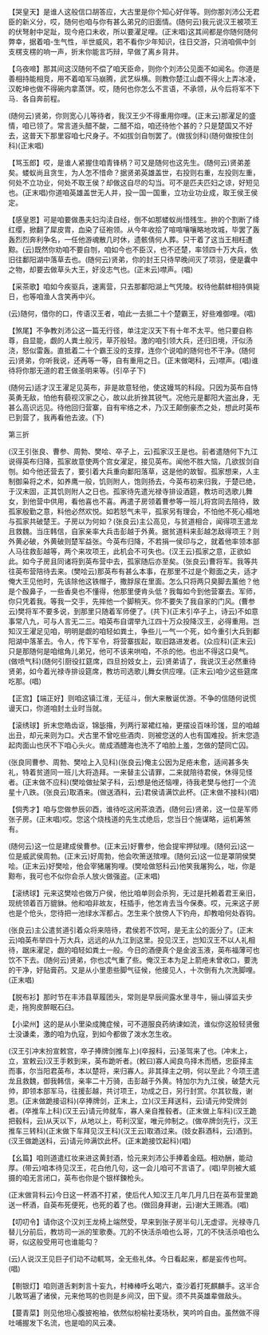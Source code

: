 <!-- { "loadSidebar": true } -->
【哭皇天】是谁人这般信口胡答应，大古里是你个知心好伴等。则你那刘沛公无君臣的新义分，哎，随何也咱与你有甚么弟兄的旧面情。(随何云)我元说汉王被项王的伏弩射中足趾，现今疮口未收，所以要濯足哩。(正末唱)这其间都是你随何随何弊幸，据着咱-生气性，半世威风，若不看你少年知识，往日交游，只消咱佩中剑支楞支楞的响一声，折末你能言巧辩，早做了离乡背井。

【乌夜啼】那其间这汉随何不偿了咱天臣命，则你个刘沛公见面不如闻名。你道是善相持能相竞，用不着咱军马崩腾，武艺纵横。则教你楚江山觑不得火上弄冰凌，汉乾坤也做不得碗内拿蒸饼。哎，随何也你怎么不言语，不承领，从今后将军不下马．各自奔前程。

(随何云)贤弟，你则宽心儿等待者，我汉王少不得重用你哩。(正末云)那濯足的盛情，咱已领了。常言道头醋不酸，二醋不焰，咱还待他个甚的？只是楚国又不好去，这普天下那里容咱七尺身子。不如拔剑自刎罢了。(做拔剑科)(随何做按住剑科)(正末唱)

【骂玉郎】哎，是谁人紧握住咱青锋柄？可又是随何也这先生。(随何云)贤弟差矣。蝼蚁尚且贪生，为人怎不惜命？据贤弟英雄盖世，右投则右重，左投则左重，何处不立功业，何处不取王侯？却做这自尽的勾当。可不是匹夫匹妇之谅，好短见也。(正末唱)你道咱英雄盖世无人并，投一国一国重，立功业功业成，取王侯王侯定。

【感皇恩】可是咱要做愚夫妇沟渎自经，倒不如那蝼蚁尚惜残生。拚的个割断了绛红缨，掀翻了犀皮胄，血染了征袍领。从今年收拾了喧喧嚷嚷略地攻城，毕罢了轰轰烈烈奔利争名，一任他游魂散几时休，遗骸倩何人葬。只干着了这当王相枉遭黥。(云)既然你劝咱不要自刎，咱如今也不臣汉，也不还楚，率领四十万大兵，依旧往鄱阳湖中落草去也。(随何云)贤弟，你的封王只待早晚间灭了项羽，便是囊中之物，却要去做草头大王，好没志气也。(正末云)噤声。(唱)

【采茶歌】咱如今疾驱兵，速离营，只去那鄱阳湖上气凭陵。权待他鹬蚌相持俱毙日，也等咱渔人含笑再中兴。

(云)随何，借你的口，传语汉王者，咱此一去抵二十个楚霸王，好些难御哩。(唱)

【煞尾】不争教刘沛公这一篇无行径，单注定汉天下有十年不太平。他只要自称尊，自显能，觑的人粪土般污，草芥般轻。激的咱引领大兵，还归旧境，汗似汤浇，怒似雷轰。直抵着二十个霸王没的支撑，连你个说咱的随何也不干净。(随何云)贤弟，你听我说，还再等一等，自有重用之日。(正末做喝科，云)噤声。(唱)谁待将你那无道的君王做圣明来等。(引卒子下)

(随何云)适才汉王濯足见英布，非是故意轻他，使这嫚骂的科段。只因为英布自恃英勇无敌，怕他有藐视汉家之心，故以此折挫其锐气。况他元是鄱阳大盗出身，无甚么高识远见。待他回归营寨，自有牢络之术，乃汉王颠倒豪杰之处，想此时英布已到营了，我再看他去波。(下)

第三折

(汉王引张良、曹参、周勃、樊哙、卒子上，云)孤家汉王是也。前者遣随何下九江说得英布归降，孤家故意使两个宫女濯足，接见英布。闻他不胜大恼，几欲拔剑自刎。如今他还营去了，要引着大兵重向鄱阳落草，这是他的故智。孤家想来，人主制御枭将之术，如养鹰一般，饥则附人，饱则扬去，今英布初来归我，于楚已绝，于汉末固，正其饥则附人之日也。孤家待先遣光禄寺排设酒筵，教坊司选歌儿舞女，到他营中供用，看他喜也不喜。再遣子房领着曹参等一班儿将宫同去陪待，致孤家殷勤之意，料他必然欢悦。如若怒气未平，孤家另有理会，不怕他不死心榻地与孤家共破楚王。子房以为何如？(张良云)主公高见，与贫道相合，闻得项王遣龙且救魏。当庄韩信，自家亲率大兵击彭越于外黄。据贫道料来彭越怎敌得项王？则外黄必破，外黄破则楚军益张。今英布归降，不若捐一侯印与之，就着他率领本部人马往救彭越等，两个来攻项王，此机会不可失也。(汉王云)孤家之意，正欲如此。如今子房且同诸将到英布营中去，孤家随后亦至矣。(张良云)曹将军。我等共往英布营陪待去来。(樊哙云)那英布有甚么本事，在那里不过是个黥面之夫，适才俺大王见他时，先该除他这铁帽子，撒脬尿在里面。怎么只将两只臭脚去薰他？他是个酘鼻子，一些香臭也不懂得，他那里便肯头低？我每如今到他营寨去。军师，你只凭着我。等我一交手，先摔他一个脚稍天。你不要失了我自家的门风。(曹参云)樊将军不要多说，到那里只随着军师便了。(共下)(正末引卒子上，诗云)不如意事常八九，可与人言无二三。咱英布自谓举九江四十万众投降汉王，必得重用。岂知汉王濯足见咱，明明是觑的咱轻如粪土，争些儿一气一个死，如今重引大兵到鄱阳湖中落革去。令人，传下军令，将营寨拔起，取旧路进发者。(众应科)(正末云)只是那随何是咱绾角儿弟兄，他可不该来哄咱，不杀的他。也出不得这口臭气。(做喷气科)(随何引厨役扛筵席，四旦扮妓女上，云)贤弟请了，我说汉王必然重待贤弟，如今着光禄寺排设筵席，教坊司选歌儿舞女供应哩。(正末云)咱少这些筵席吃那。(唱)

【正宫】【端正好】则咱这镇江淮，无征斗，倒大来散诞优游。不争的信随何说慌谩天口，你道咱封土业时当就。

【滚绣球】折末您皓齿讴，锦毖揝，列两行翠裙红袖，更摆设百味珍馐，显的咱越出丑，却元来则为口。犬古里不曾吃些酒肉．则被您送的人也有国难投。折末您造起肉面山也厌不下咱心头火。凿成酒醴海也洗不了咱脸上羞，怎做的楚同亡囚。

(张良同曹参、周勃、樊哙上入见科)(张良云)俺主公因为足疮未愈，适间甚多失礼，特着贫道同一班儿大将造拜。一来替主公请罪，二来就陪待君侯，休得见怪者。(正末做不应科)(樊哙做扯架子科，云)想是他还恼哩，待我老樊与他打一个流星十八跌。(张良云)取酒来。(做送酒科，云)君侯请满饮此杯。(正末做不接科)(唱)

【倘秀才】咱与您做参辰卯酉，谁待吃这闲茶浪洒，(随何云)贤弟，这一位是军师张子房。(正末唱)哎。您这个烧栈道的先生忒绝后，您当日个施谋略，运机筹煞有。

(随何云)这一位是建成侯曹参。(正末云)好曹参，他会提牢押狱哩。(随何云)这一位是威武侯周勃。(正末云)好周勃，他会吹箫送殡哩。(随何云)这一位是罩阴侯樊哙。(正末云)好樊哙，他会宰猪屠狗哩。(樊哙做怒科云)他笑我屠狗么，咄，你是黥布，我可也不似你会杀人放火做强盗。(正末唱)

【滚绣球】元来这樊哙也做万户侯，他比咱单则会杀狗，无过是托赖着君王亲旧，现统领着百万貔貅。他和咱非故友，枉插手，他怎肯去当今保奏。哎，元来这子房也是个伧头，您待把一池绿水浑都占。怎生来个放傍人下钓舟，却教咱何处吞钩。

(张良云)主公遣贫道引着众将来陪待，君侯若不饮呵，是无主公的面分了。(正末云)咱英布举四十万大兵，远远的从九江到这里。投见汉王，岂知汉王不以人礼相待，踞床濯足，觑的咱轻如粪土一般。今日的酒便真个是金波玉液，英布福薄可也饮不下去。(随何云)贤弟，你也忒气重了些。俺汉王本为足上箭疮未曾收口，要洗的干净，好贴膏药。又是从小里患些脚气征候，他接见人，十次倒有九次洗脚哩。(正末唱)

【脱布衫】那时节在丰沛县草履团头，常则是早辰间露水里寻牛，骊山驿监夫步走，拖狗皮醉眠石臼。

【小梁州】这的是从小里染成腌症候，可不道服良药纳谏如流，谁似你这般轻贤傲士没谦柔，激的咱为仇寇，到如今都做了泼水怎生收。

(汉王引冲末扮宣敕宫，卒子捧牌剑推车上)(卒报科，云)圣驾来了也。(冲末上，立，宣敕云)汉王手敕到来，英布跪听者。(敕曰)寡人闻良鸟择木而栖，忠臣择主而事，尔当阳君英布，本以楚将，来归寡人。非其择主之明，何以至此？今项王遣龙且救魏，御我韩信，亲率二十万骑，击彭越于外黄。特加尔为九江侯，破楚大元帅，即领本部军马，往援彭越，共讨项王，功成之日，另行封赏。尔其钦哉，谢恩。(正末做跪接诏科)(卒捧牌剑，正末上，立)(汉王拜送科，云)请元帅受牌剑者。(卒推车上科)(汉王云)请元帅就车，寡人亲自推毂者。(正末做上车科)(汉王跪把毂科，云)从天以下，从地以上，苟利汉室，唯元帅制之。(做卒牌剑先行，汉王推车三转科)(正末做下车拜见汉王科)(汉王云)取酒过来。(妓女斟酒科，云)酒到。(汉王做跪送科，云)请元帅满饮此杯。(正末跪接饮起科)(唱)

【幺篇】咱则道遣红妆来进这黄封酒，恰元来刘沛公手捧着金瓯。相劝酬，能动厚。(带云)咱本待见汉王，花白他几句，这一会儿咱可不言语了。(唱)早则被大威摄的咱无言闭口，英布也你是个银样鍊枪头。

(正末做背科云)今日这一杯酒不打紧，使后代人知汉王几年几月几日在英布营里跪送一杯酒，自英布死便死，也死的着了也。(做回身拜谢，云)谢大王赐酒。(唱)

【叨叨令】请你这个汉刘王龙椅上端然受，早来到张子房半句儿无虚谬。光禄寺几替儿分前后，教坊司一派的笙歌奏。兀的不快活杀咱也么哥，兀的不快活杀咱也么哥，似这般受用可也谁能勾？

(云)人说汉王见巨子们动不动軏骂，全无些礼体。今日看起来，都是妄传也呵。(唱)

【剔银灯】咱则道舌剌刺言十妄九，村棒棒呼幺喝六，查沙着打死麒麟手。这半合儿敢骂遍了诸侯，元来他骂的也则是乡间汉，田下叟。须不共英雄辈做敌头。

【蔓青菜】则见他坦心腹披袍袖，依然似枌榆社麦场秋，笑吟吟自由。虽然做不得吐哺握发下名流，也是咱的风云凑。

